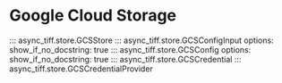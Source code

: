 # Google Cloud Storage

::: async_tiff.store.GCSStore
::: async_tiff.store.GCSConfigInput
    options:
        show_if_no_docstring: true
::: async_tiff.store.GCSConfig
    options:
        show_if_no_docstring: true
::: async_tiff.store.GCSCredential
::: async_tiff.store.GCSCredentialProvider
